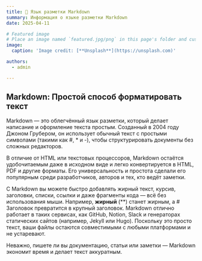 ```yaml
---
title: 🎉 Язык разметки Markdown
summary: Информация о языке разметки Markdown
date: 2025-04-11

# Featured image
# Place an image named `featured.jpg/png` in this page's folder and customize its options here.
image:
  caption: 'Image credit: [**Unsplash**](https://unsplash.com)'

authors:
  - admin

---
```


## Markdown: Простой способ форматировать текст

Markdown — это облегчённый язык разметки, который делает написание и оформление текста простым.
Созданный в 2004 году Джоном Грубером, он использует обычный текст с простыми символами (такими как #, * и -),
чтобы структурировать документы без сложных редакторов.

В отличие от HTML или текстовых процессоров, Markdown остаётся удобочитаемым даже в исходном виде и легко конвертируется в HTML, PDF и другие форматы. Его универсальность и простота сделали его популярным среди разработчиков, авторов и тех, кто ведёт заметки.

С Markdown вы можете быстро добавлять жирный текст, курсив, заголовки, списки, ссылки и даже фрагменты кода — всё без использования мыши.
Например, **жирный** (**) станет жирным, а # Заголовок превратится в крупный заголовок. Markdown отлично работает в таких сервисах, как GitHub, Notion, Slack и генераторах статических сайтов (например, Jekyll или Hugo). Поскольку это просто текст, ваши файлы остаются совместимыми с любыми платформами и не устаревают.

Неважно, пишете ли вы документацию, статьи или заметки — Markdown экономит время и делает текст аккуратным. 
